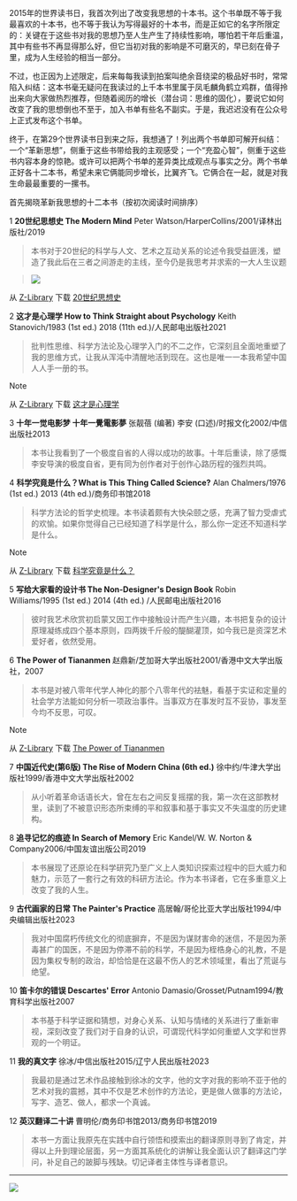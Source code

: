 2015年的世界读书日，我首次列出了改变我思想的十本书。这个书单既不等于我最喜欢的十本书，也不等于我认为写得最好的十本书，而是正如它的名字所限定的：关键在于这些书对我的思想乃至人生产生了持续性影响，哪怕若干年后重温，其中有些书不再显得那么好，但它当初对我的影响是不可磨灭的，早已刻在骨子里，成为人生经验的相当一部分。

不过，也正因为上述限定，后来每每我读到拍案叫绝余音绕梁的极品好书时，常常陷入纠结：这本书毫无疑问在我读过的上千本书里属于凤毛麟角鹤立鸡群，值得拎出来向大家做热烈推荐，但随着阅历的增长（潜台词：思维的固化），要说它如何改变了我的思想倒也不至于，加入书单有些名不副实。于是，我迟迟没有在公众号上正式发布这个书单。

终于，在第29个世界读书日到来之际，我想通了！列出两个书单即可解开纠结：一个“革新思想”，侧重于这些书带给我的主观感受；一个“充盈心智”，侧重于这些书内容本身的惊艳。或许可以把两个书单的差异类比成观点与事实之分。两个书单正好各十二本书，希望未来它俩能同步增长，比翼齐飞。它俩合在一起，就是对我生命最最重要的一摞书。

首先揭晓革新我思想的十二本书（按初次阅读时间排序）

1
**20世纪思想史 The Modern Mind** Peter Watson/HarperCollins/2001/译林出版社/2019
> 本书对于20世纪的科学与人文、艺术之互动关系的论述令我受益匪浅，塑造了我此后在三者之间游走的主线，至今仍是我思考并求索的一大人生议题

> ![](https://img.shields.io/badge/Z-Library-orange)

从 [Z-Library](https://singlelogin.re/) 下载 [20世纪思想史](https://zh.singlelogin.re/book/5261238/329c95/)

2
**这才是心理学 How to Think Straight about Psychology** Keith Stanovich/1983 (1st ed.) 2018 (11th ed.)/人民邮电出版社2021
> 批判性思维、科学方法论及心理学入门的不二之作，它深刻且全面地重塑了我的思维方式，让我从浑沌中清醒地活到现在。这也是唯一一本我希望中国人人手一册的书。

> [!NOTE]
从 [Z-Library](https://singlelogin.re/) 下载 [这才是心理学](https://zh.singlelogin.re/book/21063513/7dd389/)

3
**十年一觉电影梦 十年一覺電影夢** 张靓蓓 (编著) 李安 (口述)/时报文化2002/中信出版社2013
> 本书让我看到了一个极度自省的人得以成功的故事。十年后重读，除了感慨李安导演的极度自省，更有同为创作者对于创作心路历程的强烈共鸣。

4
**科学究竟是什么？What is This Thing Called Science?** Alan Chalmers/1976 (1st ed.) 2013 (4th ed.)/商务印书馆2018
> 科学方法论的哲学史梳理。本书读着颇有大快朵颐之感，充满了智力受虐式的欢愉。如果你觉得自己已经知道了科学是什么，那么你一定还不知道科学是什么。

> [!NOTE]
从 [Z-Library](https://singlelogin.re/) 下载 [科学究竟是什么？](https://zh.singlelogin.re/book/5622829/f2bccd/)

5
**写给大家看的设计书 The Non-Designer's Design Book** Robin Williams/1995 (1st ed.) 2014 (4th ed.)
/人民邮电出版社2016
> 彼时我艺术欣赏初启蒙又因工作中接触设计而产生兴趣，本书把复杂的设计原理凝练成四个基本原则，四两拨千斤般的醍醐灌顶，如今我已是资深艺术爱好者，依然受用。

6
**The Power of Tiananmen** 赵鼎新/芝加哥大学出版社2001/香港中文大学出版社，2007
> 本书是对被八零年代学人神化的那个八零年代的袪魅，看基于实证和定量的社会学方法能如何分析一项政治事件。当事双方在事发时互不妥协，事发至今均不反思，可叹。

> [!NOTE]
从 [Z-Library](https://singlelogin.re/) 下载 [The Power of Tiananmen](https://zh.singlelogin.re/book/994881/81349b/)

7
**中国近代史(第6版) The Rise of Modern China (6th ed.)** 徐中约/牛津大学出版社1999/香港中文大学出版社2002
> 从小听着革命话语长大，曾在左右之间反复摇摆的我，第一次在这部教材里，读到了不被意识形态所束缚的平和叙事和基于事实又不失温度的历史建构。

8
**追寻记忆的痕迹 In Search of Memory** Eric Kandel/W. W. Norton & Company2006/中国友谊出版公司2019
> 本书展现了还原论在科学研究乃至广义上人类知识探索过程中的巨大威力和魅力，示范了一套行之有效的科研方法论。作为本书译者，它在多重意义上改变了我的人生。

9
**古代画家的日常 The Painter's Practice** 高居翰/哥伦比亚大学出版社1994/中央编辑出版社2023
> 我对中国腐朽传统文化的彻底摒弃，不是因为谋财害命的迷信，不是因为荼毒甚广的国医，不是因为停滞不前的科学，不是因为桎梏身心的礼教，不是因为集权专制的政治，却恰恰是在这最不伤人的艺术领域里，看出了荒诞与绝望。

10
**笛卡尔的错误 Descartes' Error** Antonio Damasio/Grosset/Putnam1994/教育科学出版社2007
> 本书基于科学证据和猜想，对身心关系、认知与情绪的关系进行了重新审视，深刻改变了我们对于自身的认识，可谓现代科学如何重塑人文学和世界观的一个明证。

11
**我的真文字** 徐冰/中信出版社2015/辽宁人民出版社2023
> 我最初是通过艺术作品接触到徐冰的文字，他的文字对我的影响不亚于他的艺术对我的震撼，其中不仅是艺术创作的方法论，更是做人做事的方法论，写字、造艺、做人，都求一个真诚。

12
**英汉翻译二十讲** 曹明伦/商务印书馆2013/商务印书馆2019
> 本书一方面让我原先在实践中自行领悟和摸索出的翻译原则寻到了肯定，并得以上升到理论层面，另一方面其系统化的讲解让我全面认识了翻译这门学问，补足自己的跛脚与残缺。切记译者主体性与译者意识。

---

![](https://img.shields.io/badge/私享史-微信公众号-00b86c)
